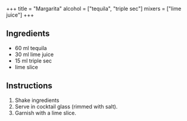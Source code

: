 +++
title = "Margarita"
alcohol = ["tequila", "triple sec"]
mixers = ["lime juice"]
+++

## Ingredients

- 60 ml tequila
- 30 ml lime juice
- 15 ml triple sec
- lime slice

## Instructions

1. Shake ingredients
2. Serve in cocktail glass (rimmed with salt).
3. Garnish with a lime slice.
